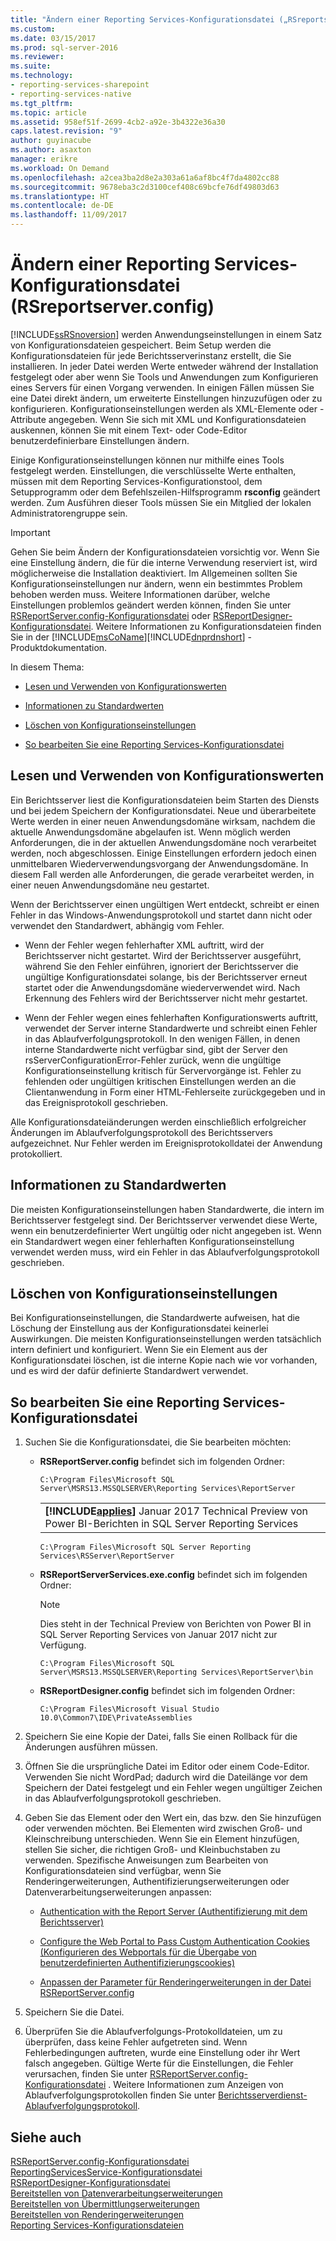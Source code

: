 ```yaml
---
title: "Ändern einer Reporting Services-Konfigurationsdatei („RSreportserver.config“) | Microsoft-Dokumentation"
ms.custom: 
ms.date: 03/15/2017
ms.prod: sql-server-2016
ms.reviewer: 
ms.suite: 
ms.technology:
- reporting-services-sharepoint
- reporting-services-native
ms.tgt_pltfrm: 
ms.topic: article
ms.assetid: 958ef51f-2699-4cb2-a92e-3b4322e36a30
caps.latest.revision: "9"
author: guyinacube
ms.author: asaxton
manager: erikre
ms.workload: On Demand
ms.openlocfilehash: a2cea3ba2d8e2a303a61a6af8bc4f7da4802cc88
ms.sourcegitcommit: 9678eba3c2d3100cef408c69bcfe76df49803d63
ms.translationtype: HT
ms.contentlocale: de-DE
ms.lasthandoff: 11/09/2017
---
```

# <a name="modify-a-reporting-services-configuration-file-rsreportserverconfig"></a>Ändern einer Reporting Services-Konfigurationsdatei (RSreportserver.config)
  [!INCLUDE[ssRSnoversion](../../includes/ssrsnoversion-md.md)] werden Anwendungseinstellungen in einem Satz von Konfigurationsdateien gespeichert. Beim Setup werden die Konfigurationsdateien für jede Berichtsserverinstanz erstellt, die Sie installieren. In jeder Datei werden Werte entweder während der Installation festgelegt oder aber wenn Sie Tools und Anwendungen zum Konfigurieren eines Servers für einen Vorgang verwenden. In einigen Fällen müssen Sie eine Datei direkt ändern, um erweiterte Einstellungen hinzuzufügen oder zu konfigurieren. Konfigurationseinstellungen werden als XML-Elemente oder -Attribute angegeben. Wenn Sie sich mit XML und Konfigurationsdateien auskennen, können Sie mit einem Text- oder Code-Editor benutzerdefinierbare Einstellungen ändern.  
  
 Einige Konfigurationseinstellungen können nur mithilfe eines Tools festgelegt werden. Einstellungen, die verschlüsselte Werte enthalten, müssen mit dem Reporting Services-Konfigurationstool, dem Setupprogramm oder dem Befehlszeilen-Hilfsprogramm **rsconfig** geändert werden. Zum Ausführen dieser Tools müssen Sie ein Mitglied der lokalen Administratorengruppe sein.  
  
> [!IMPORTANT]  
>  Gehen Sie beim Ändern der Konfigurationsdateien vorsichtig vor. Wenn Sie eine Einstellung ändern, die für die interne Verwendung reserviert ist, wird möglicherweise die Installation deaktiviert. Im Allgemeinen sollten Sie Konfigurationseinstellungen nur ändern, wenn ein bestimmtes Problem behoben werden muss. Weitere Informationen darüber, welche Einstellungen problemlos geändert werden können, finden Sie unter [RSReportServer.config-Konfigurationsdatei](../../reporting-services/report-server/rsreportserver-config-configuration-file.md) oder [RSReportDesigner-Konfigurationsdatei](../../reporting-services/report-server/rsreportdesigner-configuration-file.md). Weitere Informationen zu Konfigurationsdateien finden Sie in der [!INCLUDE[msCoName](../../includes/msconame-md.md)][!INCLUDE[dnprdnshort](../../includes/dnprdnshort-md.md)] -Produktdokumentation.  
  
 In diesem Thema:  
  
-   [Lesen und Verwenden von Konfigurationswerten](#bkmk_read_values)  
  
-   [Informationen zu Standardwerten](#bkmk_default_values)  
  
-   [Löschen von Konfigurationseinstellungen](#bkmk_delete_config_settings)  
  
-   [So bearbeiten Sie eine Reporting Services-Konfigurationsdatei](#bkmk_edit_configuation_file)  
  
##  <a name="bkmk_read_values"></a> Lesen und Verwenden von Konfigurationswerten  
 Ein Berichtsserver liest die Konfigurationsdateien beim Starten des Diensts und bei jedem Speichern der Konfigurationsdatei. Neue und überarbeitete Werte werden in einer neuen Anwendungsdomäne wirksam, nachdem die aktuelle Anwendungsdomäne abgelaufen ist. Wenn möglich werden Anforderungen, die in der aktuellen Anwendungsdomäne noch verarbeitet werden, noch abgeschlossen. Einige Einstellungen erfordern jedoch einen unmittelbaren Wiederverwendungsvorgang der Anwendungsdomäne. In diesem Fall werden alle Anforderungen, die gerade verarbeitet werden, in einer neuen Anwendungsdomäne neu gestartet.  
  
 Wenn der Berichtsserver einen ungültigen Wert entdeckt, schreibt er einen Fehler in das Windows-Anwendungsprotokoll und startet dann nicht oder verwendet den Standardwert, abhängig vom Fehler.  
  
-   Wenn der Fehler wegen fehlerhafter XML auftritt, wird der Berichtsserver nicht gestartet. Wird der Berichtsserver ausgeführt, während Sie den Fehler einführen, ignoriert der Berichtsserver die ungültige Konfigurationsdatei solange, bis der Berichtsserver erneut startet oder die Anwendungsdomäne wiederverwendet wird. Nach Erkennung des Fehlers wird der Berichtsserver nicht mehr gestartet.  
  
-   Wenn der Fehler wegen eines fehlerhaften Konfigurationswerts auftritt, verwendet der Server interne Standardwerte und schreibt einen Fehler in das Ablaufverfolgungsprotokoll. In den wenigen Fällen, in denen interne Standardwerte nicht verfügbar sind, gibt der Server den rsServerConfigurationError-Fehler zurück, wenn die ungültige Konfigurationseinstellung kritisch für Servervorgänge ist. Fehler zu fehlenden oder ungültigen kritischen Einstellungen werden an die Clientanwendung in Form einer HTML-Fehlerseite zurückgegeben und in das Ereignisprotokoll geschrieben.  
  
 Alle Konfigurationsdateiänderungen werden einschließlich erfolgreicher Änderungen im Ablaufverfolgungsprotokoll des Berichtsservers aufgezeichnet. Nur Fehler werden im Ereignisprotokolldatei der Anwendung protokolliert.  
  
##  <a name="bkmk_default_values"></a> Informationen zu Standardwerten  
 Die meisten Konfigurationseinstellungen haben Standardwerte, die intern im Berichtsserver festgelegt sind. Der Berichtsserver verwendet diese Werte, wenn ein benutzerdefinierter Wert ungültig oder nicht angegeben ist. Wenn ein Standardwert wegen einer fehlerhaften Konfigurationseinstellung verwendet werden muss, wird ein Fehler in das Ablaufverfolgungsprotokoll geschrieben.  
  
##  <a name="bkmk_delete_config_settings"></a> Löschen von Konfigurationseinstellungen  
 Bei Konfigurationseinstellungen, die Standardwerte aufweisen, hat die Löschung der Einstellung aus der Konfigurationsdatei keinerlei Auswirkungen. Die meisten Konfigurationseinstellungen werden tatsächlich intern definiert und konfiguriert. Wenn Sie ein Element aus der Konfigurationsdatei löschen, ist die interne Kopie nach wie vor vorhanden, und es wird der dafür definierte Standardwert verwendet.  
  
##  <a name="bkmk_edit_configuation_file"></a> So bearbeiten Sie eine Reporting Services-Konfigurationsdatei  
  
1.  Suchen Sie die Konfigurationsdatei, die Sie bearbeiten möchten:  
  
    -   **RSReportServer.config** befindet sich im folgenden Ordner:  
  
        ```  
        C:\Program Files\Microsoft SQL Server\MSRS13.MSSQLSERVER\Reporting Services\ReportServer  
        ```  
        
        ||  
        |-|  
        |**[!INCLUDE[applies](../../includes/applies-md.md)]** Januar 2017 Technical Preview von Power BI-Berichten in SQL Server Reporting Services|
        
        ```  
        C:\Program Files\Microsoft SQL Server Reporting Services\RSServer\ReportServer
        ```
  
    -   **RSReportServerServices.exe.config** befindet sich im folgenden Ordner:  
    
        > [!NOTE] 
        > Dies steht in der Technical Preview von Berichten von Power BI in SQL Server Reporting Services von Januar 2017 nicht zur Verfügung.
  
        ```  
        C:\Program Files\Microsoft SQL Server\MSRS13.MSSQLSERVER\Reporting Services\ReportServer\bin  
        ```  
  
    -   **RSReportDesigner.config** befindet sich im folgenden Ordner:  
  
        ```  
        C:\Program Files\Microsoft Visual Studio 10.0\Common7\IDE\PrivateAssemblies  
        ```  
  
2.  Speichern Sie eine Kopie der Datei, falls Sie einen Rollback für die Änderungen ausführen müssen.  
  
3.  Öffnen Sie die ursprüngliche Datei im Editor oder einem Code-Editor. Verwenden Sie nicht WordPad; dadurch wird die Dateilänge vor dem Speichern der Datei festgelegt und ein Fehler wegen ungültiger Zeichen in das Ablaufverfolgungsprotokoll geschrieben.  
  
4.  Geben Sie das Element oder den Wert ein, das bzw. den Sie hinzufügen oder verwenden möchten. Bei Elementen wird zwischen Groß- und Kleinschreibung unterschieden. Wenn Sie ein Element hinzufügen, stellen Sie sicher, die richtigen Groß- und Kleinbuchstaben zu verwenden. Spezifische Anweisungen zum Bearbeiten von Konfigurationsdateien sind verfügbar, wenn Sie Renderingerweiterungen, Authentifizierungserweiterungen oder Datenverarbeitungserweiterungen anpassen:  
  
    -   [Authentication with the Report Server (Authentifizierung mit dem Berichtsserver)](../../reporting-services/security/authentication-with-the-report-server.md)  
  
    -   [Configure the Web Portal to Pass Custom Authentication Cookies (Konfigurieren des Webportals für die Übergabe von benutzerdefinierten Authentifizierungscookies)](../../reporting-services/security/configure-the-web-portal-to-pass-custom-authentication-cookies.md)
  
    -   [Anpassen der Parameter für Renderingerweiterungen in der Datei RSReportServer.config](../../reporting-services/customize-rendering-extension-parameters-in-rsreportserver-config.md)  
  
5.  Speichern Sie die Datei.  
  
6.  Überprüfen Sie die Ablaufverfolgungs-Protokolldateien, um zu überprüfen, dass keine Fehler aufgetreten sind. Wenn Fehlerbedingungen auftreten, wurde eine Einstellung oder ihr Wert falsch angegeben. Gültige Werte für die Einstellungen, die Fehler verursachen, finden Sie unter [RSReportServer.config-Konfigurationsdatei](../../reporting-services/report-server/rsreportserver-config-configuration-file.md) . Weitere Informationen zum Anzeigen von Ablaufverfolgungsprotokollen finden Sie unter [Berichtsserverdienst-Ablaufverfolgungsprotokoll](../../reporting-services/report-server/report-server-service-trace-log.md).  
  
## <a name="see-also"></a>Siehe auch  
 [RSReportServer.config-Konfigurationsdatei](../../reporting-services/report-server/rsreportserver-config-configuration-file.md)   
 [ReportingServicesService-Konfigurationsdatei](../../reporting-services/report-server/reportingservicesservice-configuration-file.md)   
 [RSReportDesigner-Konfigurationsdatei](../../reporting-services/report-server/rsreportdesigner-configuration-file.md)   
 [Bereitstellen von Datenverarbeitungserweiterungen](../../reporting-services/extensions/data-processing/deploying-a-data-processing-extension.md)   
 [Bereitstellen von Übermittlungserweiterungen](../../reporting-services/extensions/delivery-extension/deploying-a-delivery-extension.md)   
 [Bereitstellen von Renderingerweiterungen](../../reporting-services/extensions/rendering-extension/deploying-a-rendering-extension.md)   
 [Reporting Services-Konfigurationsdateien](../../reporting-services/report-server/reporting-services-configuration-files.md)  
  
  
